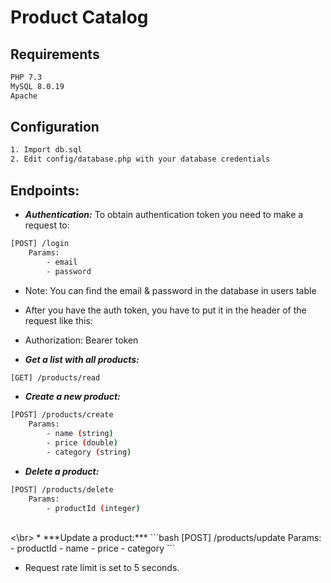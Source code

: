 # Product Catalog

## Requirements

```bash
PHP 7.3
MySQL 8.0.19
Apache
```

## Configuration
```bash
1. Import db.sql
2. Edit config/database.php with your database credentials
```

## Endpoints:

* ***Authentication:***
To obtain authentication token you need to make a request to:
```bash
[POST] /login
    Params:
        - email
        - password
 ```

* Note: You can find the email & password in the database in users table

* After you have the auth token, you have to put it in the header of the request like this:

* Authorization: Bearer token 


* ***Get a list with all products:***
```bash
[GET] /products/read
```
* ***Create a new product:***
```bash
[POST] /products/create
    Params:
        - name (string)
        - price (double)
        - category (string)
 ```

* ***Delete a product:***
```bash
[POST] /products/delete
    Params:
        - productId (integer)
```
<br>
<\br>
<br\>
* ***Update a product:***
```bash
[POST] /products/update
    Params:
        - productId
        - name
        - price
        - category
 ```

* Request rate limit is set to 5 seconds. 
